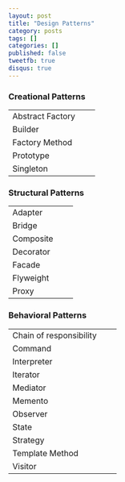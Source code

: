 ```yaml
---
layout: post
title: "Design Patterns"
category: posts
tags: []
categories: []
published: false
tweetfb: true
disqus: true
---
```


### Creational Patterns
<table class="table table-bordered table-striped table-condensed bs-docs-grid">
    <tr class="tablerow"">
        <td>Abstract Factory</td>
        <td></td>
        <td></td>
    </tr>
    <tr class="tablerow"">
        <td>Builder</td>
        <td></td>
        <td></td>
    </tr>
    <tr class="tablerow"">
        <td>Factory Method</td>
        <td></td>
        <td></td>
    </tr>
    <tr class="tablerow"">
        <td>Prototype</td>
        <td></td>
        <td></td>
    </tr>
    <tr class="tablerow"">
        <td>Singleton</td>
        <td></td>
        <td></td>
    </tr>
</table>

### Structural Patterns
<table class="table table-bordered table-striped table-condensed bs-docs-grid">
    <tr class="tablerow"">
        <td>Adapter</td>
        <td></td>
        <td></td>
    </tr>
    <tr class="tablerow"">
        <td>Bridge</td>
        <td></td>
        <td></td>
    </tr>
    <tr class="tablerow"">
        <td>Composite</td>
        <td></td>
        <td></td>
    </tr>
    <tr class="tablerow"">
        <td>Decorator</td>
        <td></td>
        <td></td>
    </tr>
    <tr class="tablerow"">
        <td>Facade</td>
        <td></td>
        <td></td>
    </tr>
    <tr class="tablerow"">
        <td>Flyweight</td>
        <td></td>
        <td></td>
    </tr>
    <tr class="tablerow"">
        <td>Proxy</td>
        <td></td>
        <td></td>
    </tr>
</table>

### Behavioral Patterns
<table class="table table-bordered table-striped table-condensed bs-docs-grid">
    <tr class="tablerow"">
        <td>Chain of responsibility</td>
        <td></td>
        <td></td>
    </tr>
    <tr class="tablerow"">
        <td>Command</td>
        <td></td>
        <td></td>
    </tr>
    <tr class="tablerow"">
        <td>Interpreter</td>
        <td></td>
        <td></td>
    </tr>
    <tr class="tablerow"">
        <td>Iterator</td>
        <td></td>
        <td></td>
    </tr>
    <tr class="tablerow"">
        <td>Mediator</td>
        <td></td>
        <td></td>
    </tr>
    <tr class="tablerow"">
        <td>Memento</td>
        <td></td>
        <td></td>
    </tr>
    <tr class="tablerow"">
        <td>Observer</td>
        <td></td>
        <td></td>
    </tr>
    <tr class="tablerow"">
        <td>State</td>
        <td></td>
        <td></td>
    </tr>
    <tr class="tablerow"">
        <td>Strategy</td>
        <td></td>
        <td></td>
    </tr>
    <tr class="tablerow"">
        <td>Template Method</td>
        <td></td>
        <td></td>
    </tr>
    <tr class="tablerow"">
        <td>Visitor</td>
        <td></td>
        <td></td>
    </tr>
</table>

